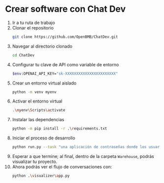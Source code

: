 # Crear software con Chat Dev

1. Ir a tu ruta de trabajo
2. Clonar el repositorio
    ```bash
    git clone https://github.com/OpenBMB/ChatDev.git
    ```
3. Navegar al directorio clonado
    ```bash
    cd ChatDev
    ```
4. Configurar tu clave de API como variable de entorno
    ```bash
    $env:OPENAI_API_KEY="sk-XXXXXXXXXXXXXXXXXXXXXXX"
    ```
5. Crear un entorno virtual aislado
    ```bash
    python -m venv myenv
    ```
6. Activar el entorno virtual
    ```bash
    .\myenv\Scripts\activate
    ```
7. Instalar las dependencias
    ```bash
    python -m pip install -r .\requirements.txt
    ```
8. Iniciar el proceso de desarrollo
    ```bash
    python run.py --task "una aplicación de contraseñas donde los usuarios pueden crear, cambiar y eliminar contraseñas" --name "password"
    ```
9. Esperar a que termine; al final, dentro de la carpeta `Warehouse`, podrás visualizar tu proyecto.
10. Ahora podrás ver el flujo de conversaciones con:
    ```bash
    python .\visualizer\app.py
    ```
